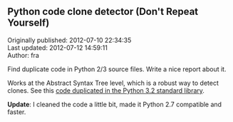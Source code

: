 ## Python code clone detector (Don't Repeat Yourself)  
Originally published: 2012-07-10 22:34:35  
Last updated: 2012-07-12 14:59:11  
Author: fra   
  
Find duplicate code in Python 2/3 source files. Write a nice report about it.

Works at the Abstract Syntax Tree level, which is a robust way to detect clones.
See this [code duplicated in the Python 3.2 standard library](http://francois.boutines.free.fr/python-3.2-report.html).

**Update**: I cleaned the code a little bit, made it Python 2.7 compatible and faster.
